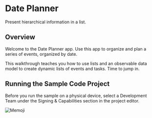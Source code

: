 # Date Planner

Present hierarchical information in a list.

## Overview

Welcome to the Date Planner app. Use this app to organize and plan a series of events, organized by date.

This walkthrough teaches you how to use lists and an observable data model to create dynamic lists of events and tasks. Time to jump in.


## Running the Sample Code Project

Before you run the sample on a physical device, select a Development Team under the Signing & Capabilities section in the project editor.

![Memoji](https://user-images.githubusercontent.com/97380595/232689269-7d580d96-06ab-45e5-9fa0-7c2aace96c0d.png)

